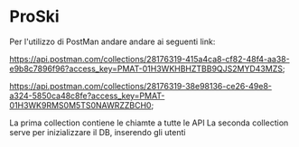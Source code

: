 # ProSki
Per l'utilizzo di PostMan andare andare ai seguenti link:

https://api.postman.com/collections/28176319-415a4ca8-cf82-48f4-aa38-e9b8c7896f96?access_key=PMAT-01H3WKHBHZTBB9QJS2MYD43MZS;

https://api.postman.com/collections/28176319-38e98136-ce26-49e8-a324-5850ca48c8fe?access_key=PMAT-01H3WK9RMS0M5TS0NAWRZZBCH0;

La prima collection contiene le chiamte a tutte le API 
La seconda collection serve per inizializzare il DB, inserendo gli utenti
